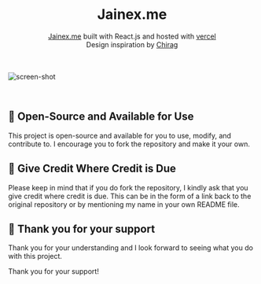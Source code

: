 <div align="center">
<h1>Jainex.me</h1>
<a href="https://Jainex.me/">Jainex.me</a> built with React.js and hosted with <a href="https://vercel.com/">vercel</a><br/>
Design inspiration by <a href="https://brittanychiang.com/">Chirag</a>
</div>
<br>
<br>

![screen-shot](https://user-images.githubusercontent.com/81921291/215495191-65ec72a8-ccde-4713-bafe-df283ac299e7.png)



<br>

## 🚀 Open-Source and Available for Use

This project is open-source and available for you to use, modify, and contribute to. I encourage you to fork the repository and make it your own.

## 🙏 Give Credit Where Credit is Due

Please keep in mind that if you do fork the repository, I kindly ask that you give credit where credit is due. This can be in the form of a link back to the original repository or by mentioning my name in your own README file.

## 🤗 Thank you for your support

Thank you for your understanding and I look forward to seeing what you do with this project.

Thank you for your support!
